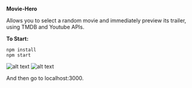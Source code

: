 <b>Movie-Hero</b>

Allows you to select a random movie and immediately preview its trailer, using TMDB and Youtube APIs.

<b>To Start:</b>
```
npm install
npm start 
```

![alt text](https://cloud.githubusercontent.com/assets/13802892/26273538/3dbda2dc-3d00-11e7-9efa-8572575958d7.png)
![alt text](https://cloud.githubusercontent.com/assets/13802892/26273577/a2131596-3d00-11e7-90a4-b04b98e3a83c.png)



And then go to localhost:3000.
